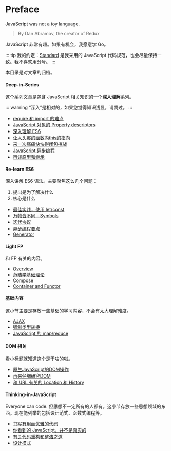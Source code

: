 # Preface

JavaScript was not a toy language.

> By Dan Abramov, the creator of Redux

JavaScript 非常有趣。如果有机会，我愿意学 Go。

::: tip
我的约定：[Standard](https://standardjs.com/readme-zhtw.html) 是我采用的 JavaScript 代码规范，也会尽量保持一致。我不喜欢用分号。
:::

本目录是对文章的归档。

#### Deep-in-Series

这个系列文章是包含 JavaScript 相关知识的一个**深入理解**系列。

::: warning
“深入”是相对的，如果您觉得知识浅显，请跳过。
:::

+ [require 和 import 的难点](./Require-and-Import.md)
+ [JavaScript 对象的 Property descriptors](./Property-Descriptors.md)
+ [深入理解 ES6](./Depth-in-ES6.md)
+ [让人头疼的函数内this的指向](./Depth-in-This.md)
+ [来一次痛痛快快得闭包挑战](./Depth-in-Closure.md)
+ [JavaScript 异步编程](./Async-Programming.md)
+ [再谈原型和继承](./Prototype.md)

#### Re-learn ES6

深入讲解 ES6 语法。主要聚焦这么几个问题：

1. 提出是为了解决什么
2. 核心是什么

+ [最佳实践，使用 let/const](./ES6-Let-and-Const.md)
+ [万物皆不同 - Symbols](./ES6-Symbols.md)
+ [迭代协议](./ES6-Iterator-And-Iterable.md)
+ [异步编程要点](./ES6-Async.md)
+ [Generator](./ES6-Generator.md)

#### Light FP

和 FP 有关的内容。

+ [Overview](./Light-FP-Overview.md)
+ [范畴学基础理论](./Light-FP-Categries.md)
+ [Compose](./Light-FP-Compose.md)
+ [Container and Functor](./Light-FP-Container-And_Functor.md)

#### 基础内容

这小节主要是存放一些基础的学习内容，不会有太大理解难度。

+ [AJAX](./AJAX.md)
+ [强制类型转换](./Coercion.md)
+ [JavaScript 的 map/reduce](./Map-and-Reduce.md)

#### DOM 相关

看小标题就知道这个是干啥的啦。

+ [原生JavaScript的DOM操作](./DOM-Operation.md)
+ [再来仔细研究DOM](./DOM-More.md)
+ [和 URL 有关的 Location 和 History](./DOM-History.md)

#### Thinking-in-JavaScript

Everyone can code. 但思想不一定所有的人都有。这小节存放一些思想领域的东西。现在能列举的包括设计范式、函数式编程等。

+ [书写有用而优雅的代码](./Small-and-Chunk-Code.md)
+ [你看到的 JavaScript，并不是真实的](./I-Dont-Know-JavaScript)
+ [有关代码重构和整洁之道](./Refactor-JavaScript.md)
+ [设计模式](./JavaScript-Design-Pattern.md)